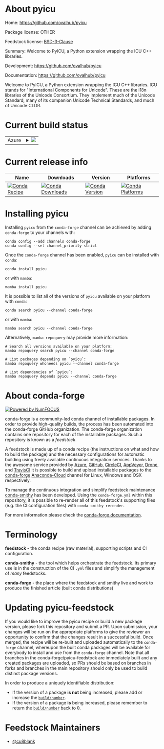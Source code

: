 About pyicu
===========

Home: https://github.com/ovalhub/pyicu

Package license: OTHER

Feedstock license: [BSD-3-Clause](https://github.com/conda-forge/pyicu-feedstock/blob/main/LICENSE.txt)

Summary: Welcome to PyICU, a Python extension wrapping the ICU C++ libraries.

Development: https://github.com/ovalhub/pyicu

Documentation: https://github.com/ovalhub/pyicu

Welcome to PyICU, a Python extension wrapping the ICU C++ libraries.
ICU stands for "International Components for Unicode". These are the i18n
libraries of the Unicode Consortium. They implement much of the Unicode Standard,
many of its companion Unicode Technical Standards, and much of Unicode CLDR.


Current build status
====================


<table>
    
  <tr>
    <td>Azure</td>
    <td>
      <details>
        <summary>
          <a href="https://dev.azure.com/conda-forge/feedstock-builds/_build/latest?definitionId=4975&branchName=main">
            <img src="https://dev.azure.com/conda-forge/feedstock-builds/_apis/build/status/pyicu-feedstock?branchName=main">
          </a>
        </summary>
        <table>
          <thead><tr><th>Variant</th><th>Status</th></tr></thead>
          <tbody><tr>
              <td>linux_64_python3.10.____cpython</td>
              <td>
                <a href="https://dev.azure.com/conda-forge/feedstock-builds/_build/latest?definitionId=4975&branchName=main">
                  <img src="https://dev.azure.com/conda-forge/feedstock-builds/_apis/build/status/pyicu-feedstock?branchName=main&jobName=linux&configuration=linux_64_python3.10.____cpython" alt="variant">
                </a>
              </td>
            </tr><tr>
              <td>linux_64_python3.7.____cpython</td>
              <td>
                <a href="https://dev.azure.com/conda-forge/feedstock-builds/_build/latest?definitionId=4975&branchName=main">
                  <img src="https://dev.azure.com/conda-forge/feedstock-builds/_apis/build/status/pyicu-feedstock?branchName=main&jobName=linux&configuration=linux_64_python3.7.____cpython" alt="variant">
                </a>
              </td>
            </tr><tr>
              <td>linux_64_python3.8.____73_pypy</td>
              <td>
                <a href="https://dev.azure.com/conda-forge/feedstock-builds/_build/latest?definitionId=4975&branchName=main">
                  <img src="https://dev.azure.com/conda-forge/feedstock-builds/_apis/build/status/pyicu-feedstock?branchName=main&jobName=linux&configuration=linux_64_python3.8.____73_pypy" alt="variant">
                </a>
              </td>
            </tr><tr>
              <td>linux_64_python3.8.____cpython</td>
              <td>
                <a href="https://dev.azure.com/conda-forge/feedstock-builds/_build/latest?definitionId=4975&branchName=main">
                  <img src="https://dev.azure.com/conda-forge/feedstock-builds/_apis/build/status/pyicu-feedstock?branchName=main&jobName=linux&configuration=linux_64_python3.8.____cpython" alt="variant">
                </a>
              </td>
            </tr><tr>
              <td>linux_64_python3.9.____73_pypy</td>
              <td>
                <a href="https://dev.azure.com/conda-forge/feedstock-builds/_build/latest?definitionId=4975&branchName=main">
                  <img src="https://dev.azure.com/conda-forge/feedstock-builds/_apis/build/status/pyicu-feedstock?branchName=main&jobName=linux&configuration=linux_64_python3.9.____73_pypy" alt="variant">
                </a>
              </td>
            </tr><tr>
              <td>linux_64_python3.9.____cpython</td>
              <td>
                <a href="https://dev.azure.com/conda-forge/feedstock-builds/_build/latest?definitionId=4975&branchName=main">
                  <img src="https://dev.azure.com/conda-forge/feedstock-builds/_apis/build/status/pyicu-feedstock?branchName=main&jobName=linux&configuration=linux_64_python3.9.____cpython" alt="variant">
                </a>
              </td>
            </tr><tr>
              <td>osx_64_python3.10.____cpython</td>
              <td>
                <a href="https://dev.azure.com/conda-forge/feedstock-builds/_build/latest?definitionId=4975&branchName=main">
                  <img src="https://dev.azure.com/conda-forge/feedstock-builds/_apis/build/status/pyicu-feedstock?branchName=main&jobName=osx&configuration=osx_64_python3.10.____cpython" alt="variant">
                </a>
              </td>
            </tr><tr>
              <td>osx_64_python3.7.____cpython</td>
              <td>
                <a href="https://dev.azure.com/conda-forge/feedstock-builds/_build/latest?definitionId=4975&branchName=main">
                  <img src="https://dev.azure.com/conda-forge/feedstock-builds/_apis/build/status/pyicu-feedstock?branchName=main&jobName=osx&configuration=osx_64_python3.7.____cpython" alt="variant">
                </a>
              </td>
            </tr><tr>
              <td>osx_64_python3.8.____73_pypy</td>
              <td>
                <a href="https://dev.azure.com/conda-forge/feedstock-builds/_build/latest?definitionId=4975&branchName=main">
                  <img src="https://dev.azure.com/conda-forge/feedstock-builds/_apis/build/status/pyicu-feedstock?branchName=main&jobName=osx&configuration=osx_64_python3.8.____73_pypy" alt="variant">
                </a>
              </td>
            </tr><tr>
              <td>osx_64_python3.8.____cpython</td>
              <td>
                <a href="https://dev.azure.com/conda-forge/feedstock-builds/_build/latest?definitionId=4975&branchName=main">
                  <img src="https://dev.azure.com/conda-forge/feedstock-builds/_apis/build/status/pyicu-feedstock?branchName=main&jobName=osx&configuration=osx_64_python3.8.____cpython" alt="variant">
                </a>
              </td>
            </tr><tr>
              <td>osx_64_python3.9.____73_pypy</td>
              <td>
                <a href="https://dev.azure.com/conda-forge/feedstock-builds/_build/latest?definitionId=4975&branchName=main">
                  <img src="https://dev.azure.com/conda-forge/feedstock-builds/_apis/build/status/pyicu-feedstock?branchName=main&jobName=osx&configuration=osx_64_python3.9.____73_pypy" alt="variant">
                </a>
              </td>
            </tr><tr>
              <td>osx_64_python3.9.____cpython</td>
              <td>
                <a href="https://dev.azure.com/conda-forge/feedstock-builds/_build/latest?definitionId=4975&branchName=main">
                  <img src="https://dev.azure.com/conda-forge/feedstock-builds/_apis/build/status/pyicu-feedstock?branchName=main&jobName=osx&configuration=osx_64_python3.9.____cpython" alt="variant">
                </a>
              </td>
            </tr>
          </tbody>
        </table>
      </details>
    </td>
  </tr>
</table>

Current release info
====================

| Name | Downloads | Version | Platforms |
| --- | --- | --- | --- |
| [![Conda Recipe](https://img.shields.io/badge/recipe-pyicu-green.svg)](https://anaconda.org/conda-forge/pyicu) | [![Conda Downloads](https://img.shields.io/conda/dn/conda-forge/pyicu.svg)](https://anaconda.org/conda-forge/pyicu) | [![Conda Version](https://img.shields.io/conda/vn/conda-forge/pyicu.svg)](https://anaconda.org/conda-forge/pyicu) | [![Conda Platforms](https://img.shields.io/conda/pn/conda-forge/pyicu.svg)](https://anaconda.org/conda-forge/pyicu) |

Installing pyicu
================

Installing `pyicu` from the `conda-forge` channel can be achieved by adding `conda-forge` to your channels with:

```
conda config --add channels conda-forge
conda config --set channel_priority strict
```

Once the `conda-forge` channel has been enabled, `pyicu` can be installed with `conda`:

```
conda install pyicu
```

or with `mamba`:

```
mamba install pyicu
```

It is possible to list all of the versions of `pyicu` available on your platform with `conda`:

```
conda search pyicu --channel conda-forge
```

or with `mamba`:

```
mamba search pyicu --channel conda-forge
```

Alternatively, `mamba repoquery` may provide more information:

```
# Search all versions available on your platform:
mamba repoquery search pyicu --channel conda-forge

# List packages depending on `pyicu`:
mamba repoquery whoneeds pyicu --channel conda-forge

# List dependencies of `pyicu`:
mamba repoquery depends pyicu --channel conda-forge
```


About conda-forge
=================

[![Powered by
NumFOCUS](https://img.shields.io/badge/powered%20by-NumFOCUS-orange.svg?style=flat&colorA=E1523D&colorB=007D8A)](https://numfocus.org)

conda-forge is a community-led conda channel of installable packages.
In order to provide high-quality builds, the process has been automated into the
conda-forge GitHub organization. The conda-forge organization contains one repository
for each of the installable packages. Such a repository is known as a *feedstock*.

A feedstock is made up of a conda recipe (the instructions on what and how to build
the package) and the necessary configurations for automatic building using freely
available continuous integration services. Thanks to the awesome service provided by
[Azure](https://azure.microsoft.com/en-us/services/devops/), [GitHub](https://github.com/),
[CircleCI](https://circleci.com/), [AppVeyor](https://www.appveyor.com/),
[Drone](https://cloud.drone.io/welcome), and [TravisCI](https://travis-ci.com/)
it is possible to build and upload installable packages to the
[conda-forge](https://anaconda.org/conda-forge) [Anaconda-Cloud](https://anaconda.org/)
channel for Linux, Windows and OSX respectively.

To manage the continuous integration and simplify feedstock maintenance
[conda-smithy](https://github.com/conda-forge/conda-smithy) has been developed.
Using the ``conda-forge.yml`` within this repository, it is possible to re-render all of
this feedstock's supporting files (e.g. the CI configuration files) with ``conda smithy rerender``.

For more information please check the [conda-forge documentation](https://conda-forge.org/docs/).

Terminology
===========

**feedstock** - the conda recipe (raw material), supporting scripts and CI configuration.

**conda-smithy** - the tool which helps orchestrate the feedstock.
                   Its primary use is in the construction of the CI ``.yml`` files
                   and simplify the management of *many* feedstocks.

**conda-forge** - the place where the feedstock and smithy live and work to
                  produce the finished article (built conda distributions)


Updating pyicu-feedstock
========================

If you would like to improve the pyicu recipe or build a new
package version, please fork this repository and submit a PR. Upon submission,
your changes will be run on the appropriate platforms to give the reviewer an
opportunity to confirm that the changes result in a successful build. Once
merged, the recipe will be re-built and uploaded automatically to the
`conda-forge` channel, whereupon the built conda packages will be available for
everybody to install and use from the `conda-forge` channel.
Note that all branches in the conda-forge/pyicu-feedstock are
immediately built and any created packages are uploaded, so PRs should be based
on branches in forks and branches in the main repository should only be used to
build distinct package versions.

In order to produce a uniquely identifiable distribution:
 * If the version of a package **is not** being increased, please add or increase
   the [``build/number``](https://docs.conda.io/projects/conda-build/en/latest/resources/define-metadata.html#build-number-and-string).
 * If the version of a package **is** being increased, please remember to return
   the [``build/number``](https://docs.conda.io/projects/conda-build/en/latest/resources/define-metadata.html#build-number-and-string)
   back to 0.

Feedstock Maintainers
=====================

* [@cu8blank](https://github.com/cu8blank/)


